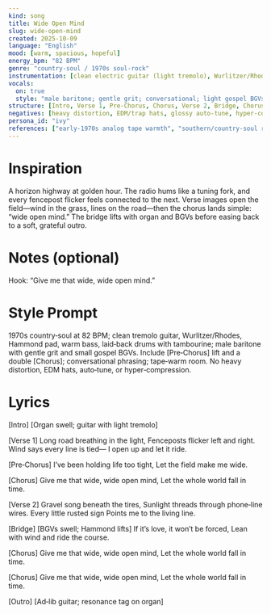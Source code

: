 ```yaml
---
kind: song
title: Wide Open Mind
slug: wide-open-mind
created: 2025-10-09
language: "English"
mood: [warm, spacious, hopeful]
energy_bpm: "82 BPM"
genre: "country‑soul / 1970s soul‑rock"
instrumentation: [clean electric guitar (light tremolo), Wurlitzer/Rhodes, Hammond organ pad, warm electric bass, laid‑back drums, tambourine, subtle string pad, small gospel BGVs]
vocals:
  on: true
  style: "male baritone; gentle grit; conversational; light gospel BGVs"
structure: [Intro, Verse 1, Pre‑Chorus, Chorus, Verse 2, Bridge, Chorus, Chorus, Outro]
negatives: [heavy distortion, EDM/trap hats, glossy auto‑tune, hyper‑compression]
persona_id: "ivy"
references: ["early‑1970s analog tape warmth", "southern/country‑soul rhythm section", "soul ballad arrangements"]
---
```


# Inspiration
A horizon highway at golden hour. The radio hums like a tuning fork, and every fencepost flicker feels connected to the next. Verse images open the field—wind in the grass, lines on the road—then the chorus lands simple: “wide open mind.” The bridge lifts with organ and BGVs before easing back to a soft, grateful outro.

# Notes (optional)
Hook: “Give me that wide, wide open mind.”

# Style Prompt
1970s country‑soul at 82 BPM; clean tremolo guitar, Wurlitzer/Rhodes, Hammond pad, warm bass, laid‑back drums with tambourine; male baritone with gentle grit and small gospel BGVs. Include [Pre‑Chorus] lift and a double [Chorus]; conversational phrasing; tape‑warm room. No heavy distortion, EDM hats, auto‑tune, or hyper‑compression.

# Lyrics
[Intro]
[Organ swell; guitar with light tremolo]

[Verse 1]
Long road breathing in the light,
Fenceposts flicker left and right.
Wind says every line is tied—
I open up and let it ride.

[Pre‑Chorus]
I’ve been holding life too tight,
Let the field make me wide.

[Chorus]
Give me that wide, wide open mind,
Let the whole world fall in time.

[Verse 2]
Gravel song beneath the tires,
Sunlight threads through phone‑line wires.
Every little rusted sign
Points me to the living line.

[Bridge]
[BGVs swell; Hammond lifts]
If it’s love, it won’t be forced,
Lean with wind and ride the course.

[Chorus]
Give me that wide, wide open mind,
Let the whole world fall in time.

[Chorus]
Give me that wide, wide open mind,
Let the whole world fall in time.

[Outro]
[Ad‑lib guitar; resonance tag on organ]

